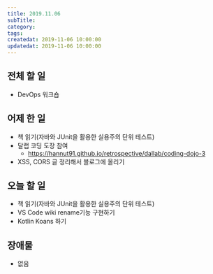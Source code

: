 ```yaml
---
title: 2019.11.06
subTitle: 
category: 
tags: 
createdat: 2019-11-06 10:00:00
updatedat: 2019-11-06 10:00:00
---
```


## 전체 할 일

* DevOps 워크숍

## 어제 한 일

* 책 읽기(자바와 JUnit을 활용한 실용주의 단위 테스트)
* 달랩 코딩 도장 참여
  * <https://hannut91.github.io/retrospective/dallab/coding-dojo-3>
* XSS, CORS 글 정리해서 블로그에 올리기

## 오늘 할 일

* 책 읽기(자바와 JUnit을 활용한 실용주의 단위 테스트)
* VS Code wiki rename기능 구현하기
* Kotlin Koans 하기

## 장애물

* 없음